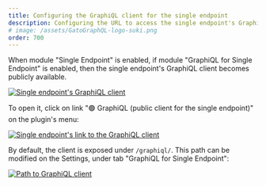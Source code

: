 ```yaml
---
title: Configuring the GraphiQL client for the single endpoint
description: Configuring the URL to access the single endpoint's GraphiQL client.
# image: /assets/GatoGraphQL-logo-suki.png
order: 700
---
```


When module "Single Endpoint" is enabled, if module "GraphiQL for Single Endpoint" is enabled, then the single endpoint's GraphiQL client becomes publicly available.

<a href="/assets/guides/upstream/single-endpoint-graphiql.png" target="_blank">![Single endpoint's GraphiQL client](/assets/guides/upstream/single-endpoint-graphiql.png "Single endpoint's GraphiQL client")</a>

To open it, click on link "🟢 GraphiQL (public client for the single endpoint)" on the plugin's menu:

<div class="img-width-1024" markdown=1>

<a href="/assets/guides/upstream/single-endpoint-graphiql-link.png" target="_blank">![Single endpoint's link to the GraphiQL client](/assets/guides/upstream/single-endpoint-graphiql-link.png "Single endpoint's link to the GraphiQL client")</a>

</div>

By default, the client is exposed under `/graphiql/`. This path can be modified on the Settings, under tab "GraphiQL for Single Endpoint":

<div class="img-width-1024" markdown=1>

<a href="/assets/guides/upstream/settings-graphiql-for-single-endpoint.png" target="_blank">![Path to GraphiQL client](/assets/guides/upstream/settings-graphiql-for-single-endpoint.png "Path to GraphiQL client")</a>

</div>
